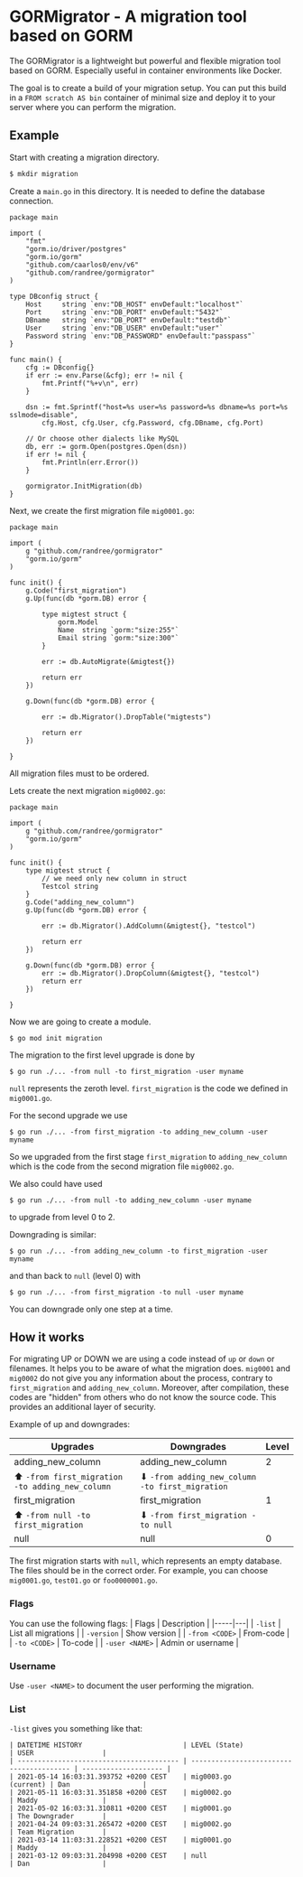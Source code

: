 # GORMigrator - A migration tool based on GORM

The GORMigrator is a lightweight but powerful and flexible migration tool based on GORM. Especially useful in container environments like Docker.

The goal is to create a build of your migration setup. You can put this build in a `FROM scratch AS bin` container of minimal size and deploy it to your server where you can perform the migration.

## Example

Start with creating a migration directory. 
```bash
$ mkdir migration
```

Create a `main.go` in this directory. It is needed to define the database connection.

```golang
package main

import (
	"fmt"
	"gorm.io/driver/postgres"
	"gorm.io/gorm"
	"github.com/caarlos0/env/v6"
	"github.com/randree/gormigrator"
)

type DBconfig struct {
	Host     string `env:"DB_HOST" envDefault:"localhost"`
	Port     string `env:"DB_PORT" envDefault:"5432"`
	DBname   string `env:"DB_PORT" envDefault:"testdb"`
	User     string `env:"DB_USER" envDefault:"user"`
	Password string `env:"DB_PASSWORD" envDefault:"passpass"`
}

func main() {
	cfg := DBconfig{}
	if err := env.Parse(&cfg); err != nil {
		fmt.Printf("%+v\n", err)
	}

	dsn := fmt.Sprintf("host=%s user=%s password=%s dbname=%s port=%s sslmode=disable",
		cfg.Host, cfg.User, cfg.Password, cfg.DBname, cfg.Port)

	// Or choose other dialects like MySQL
	db, err := gorm.Open(postgres.Open(dsn))
	if err != nil {
		fmt.Println(err.Error())
	}

	gormigrator.InitMigration(db)
}
```



Next, we create the first migration file `mig0001.go`:
```golang
package main

import (
	g "github.com/randree/gormigrator"
	"gorm.io/gorm"
)

func init() {
	g.Code("first_migration")
	g.Up(func(db *gorm.DB) error {

		type migtest struct {
			gorm.Model
			Name  string `gorm:"size:255"`
			Email string `gorm:"size:300"`
		}

		err := db.AutoMigrate(&migtest{})

		return err
	})

	g.Down(func(db *gorm.DB) error {

		err := db.Migrator().DropTable("migtests")

		return err
	})

}
```
All migration files must to be ordered.

Lets create the next migration `mig0002.go`:
```golang
package main

import (
	g "github.com/randree/gormigrator"
	"gorm.io/gorm"
)

func init() {
	type migtest struct {
		// we need only new column in struct
		Testcol string
	}
	g.Code("adding_new_column")
	g.Up(func(db *gorm.DB) error {

		err := db.Migrator().AddColumn(&migtest{}, "testcol")

		return err
	})

	g.Down(func(db *gorm.DB) error {
		err := db.Migrator().DropColumn(&migtest{}, "testcol")
		return err
	})

}
```

Now we are going to create a module.

```console
$ go mod init migration
```

The migration to the first level upgrade is done by
```console
$ go run ./... -from null -to first_migration -user myname
```
`null` represents the zeroth level. `first_migration` is the code we defined in `mig0001.go`.

For the second upgrade we use
```console
$ go run ./... -from first_migration -to adding_new_column -user myname
```
So we upgraded from the first stage `first_migration` to `adding_new_column` which is the code from the second migration file `mig0002.go`.

We also could have used 
```console
$ go run ./... -from null -to adding_new_column -user myname
```
to upgrade from level 0 to 2.

Downgrading is similar:
```console
$ go run ./... -from adding_new_column -to first_migration -user myname
```
and than back to `null` (level 0) with
```console
$ go run ./... -from first_migration -to null -user myname
```
You can downgrade only one step at a time.


## How it works

For migrating UP or DOWN we are using a code instead of `up` or `down` or filenames. It helps you to be aware of what the migration does. `mig0001` and `mig0002` do not give you any information about the process, contrary to `first_migration` and `adding_new_column`. Moreover, after compilation, these codes are "hidden" from others who do not know the source code. This provides an additional layer of security.

Example of up and downgrades:

| Upgrades | Downgrades | Level |
|-------|-------|---|
| adding_new_column | adding_new_column | 2 |
| ⬆ `-from first_migration -to adding_new_column` | ⬇ `-from adding_new_column -to first_migration` | |
| first_migration | first_migration | 1 |
| ⬆ `-from null -to first_migration` | ⬇ `-from first_migration -to null` | |
| null | null | 0 |

The first migration starts with `null`, which represents an empty database. The files should be in the correct order. For example, you can choose `mig0001.go`, `test01.go` or `foo0000001.go`.

### Flags

You can use the following flags:
| Flags | Description |
|-----|---|
| `-list` | List all migrations |
| `-version` | Show version |
| `-from <CODE>` | From-code |
| `-to <CODE>` | To-code |
| `-user <NAME>` | Admin or username |

### Username

Use `-user <NAME>` to document the user performing the migration.

### List

`-list` gives you something like that:
```
| DATETIME HISTORY                         | LEVEL (State)                            | USER                 |
| ---------------------------------------- | ---------------------------------------- | -------------------- |
| 2021-05-14 16:03:31.393752 +0200 CEST    | mig0003.go                     (current) | Dan                  |
| 2021-05-11 16:03:31.351858 +0200 CEST    | mig0002.go                               | Maddy                |
| 2021-05-02 16:03:31.310811 +0200 CEST    | mig0001.go                               | The Downgrader       |
| 2021-04-24 09:03:31.265472 +0200 CEST    | mig0002.go                               | Team Migration       |
| 2021-03-14 11:03:31.228521 +0200 CEST    | mig0001.go                               | Maddy                |
| 2021-03-12 09:03:31.204998 +0200 CEST    | null                                     | Dan                  |
```